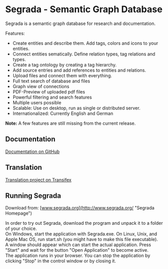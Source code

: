 # Segrada - Semantic Graph Database

Segrada is a semantic graph database for research and documentation.

Features:

* Create entities and describe them. Add tags, colors and icons to your entities.
* Connect entities sematically. Define relation types, tag relations and types.
* Create a tag ontology by creating a tag hierarchy.
* Add source entries and add references to entities and relations.
* Upload files and connect them with everything.
* Full text search of database and files
* Graph view of connections
* PDF-Preview of uploaded pdf files
* Powerful filtering and search features
* Multiple users possible
* Scalable: Use on desktop, run as single or distributed server.
* Internationalized: Currently English and German

**Note:** A few features are still missing from the current release.


## Documentation

[Documentation on GitHub](https://github.com/mkalus/segrada/blob/master/src/main/resources/documentation/index.md)


## Translation

[Translation project on Transifex](https://www.transifex.com/auxnet/segrada/dashboard/)


## Running Segrada

Download from: [www.segrada.org](http://www.segrada.org/ "Segrada Homepage")

In order to try out Segrada, download the program and unpack it to a folder of your choice.  
On Windows, start the application with Segrada.exe. On Linux, Unix, and Apple Mac OS, run start.sh (you might have to make this file executable).  
A window should appear which can start the actual application. Press "Start" and wait for the button "Open Application" to become active.  
The application runs in your browser. You can stop the application by clicking "Stop" in the control window or by closing it.
